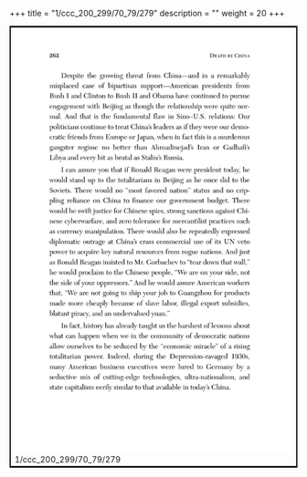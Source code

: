 +++
title = "1/ccc_200_299/70_79/279"
description = ""
weight = 20
+++

<table style="border:2px solid black;max-width:800px;max-height:800px;" 
><tr><td><img class="center-fit-jpg"
src="/jpg_/out_jpg_dbc_279.jpg"  >1/ccc_200_299/70_79/279</img></td></tr></table>